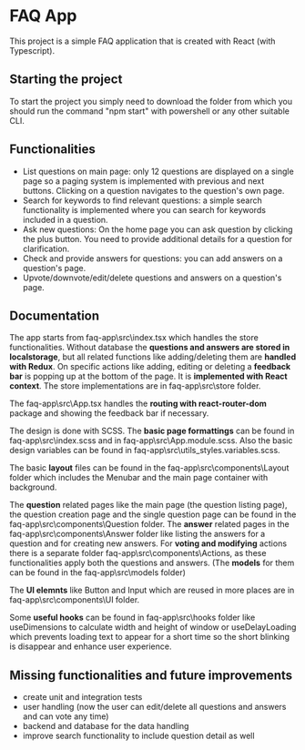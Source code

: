 # FAQ App

This project is a simple FAQ application that is created with React (with Typescript).

## Starting the project

To start the project you simply need to download the folder from which you should run the command "npm start" with powershell or any other suitable CLI.

## Functionalities
- List questions on main page: only 12 questions are displayed on a single page so a paging system is implemented with previous and next buttons. Clicking on a question navigates to the question's own page.
- Search for keywords to find relevant questions: a simple search functionality is implemented where you can search for keywords included in a question.
- Ask new questions: On the home page you can ask question by clicking the plus button. You need to provide additional details for a question for clarification.
- Check and provide answers for questions: you can add answers on a question's page.
- Upvote/downvote/edit/delete questions and answers on a question's page.

## Documentation

The app starts from faq-app\src\index.tsx which handles the store functionalities. Without database the **questions and answers are stored in localstorage**, but all related functions like adding/deleting them are **handled with Redux**. On specific actions like adding, editing or deleting a **feedback bar** is popping up at the bottom of the page. It is **implemented with React context**. The store implementations are in faq-app\src\store folder.

The faq-app\src\App.tsx handles the **routing with react-router-dom** package and showing the feedback bar if necessary.

The design is done with SCSS. The **basic page formattings** can be found in faq-app\src\index.scss and in faq-app\src\App.module.scss. Also the basic design variables can be found in faq-app\src\utils\_styles.variables.scss.

The basic **layout** files can be found in the faq-app\src\components\Layout folder which includes the Menubar and the main page container with background.

The **question** related pages like the main page (the question listing page), the question creation page and the single question page can be found in the faq-app\src\components\Question folder. The **answer** related pages in the faq-app\src\components\Answer folder like listing the answers for a question and for creating new answers. For **voting and modifying** actions there is a separate folder faq-app\src\components\Actions, as these functionalities apply both the questions and answers. (The **models** for them can be found in the faq-app\src\models folder)

The **UI elemnts** like Button and Input which are reused in more places are in faq-app\src\components\UI folder.

Some **useful hooks** can be found in faq-app\src\hooks folder like useDimensions to calculate width and height of window or useDelayLoading which prevents loading text to appear for a short time so the short blinking is disappear and enhance user experience.

## Missing functionalities and future improvements

- create unit and integration tests
- user handling (now the user can edit/delete all questions and answers and can vote any time)
- backend and database for the data handling
- improve search functionality to include question detail as well
